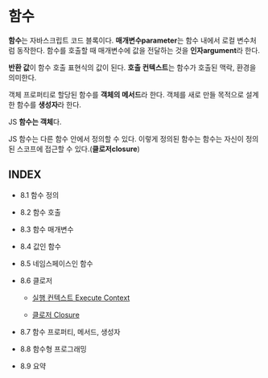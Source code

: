# 함수

**함수**는 자바스크립트 코드 블록이다. 
**매개변수parameter**는 함수 내에서 로컬 변수처럼 동작한다. 
함수를 호출할 때 매개변수에 값을 전달하는 것을 **인자argument**라 한다.

**반환 값**이 함수 호출 표현식의 값이 된다.
**호출 컨텍스트**는 함수가 호출된 맥락, 환경을 의미한다.

객체 프로퍼티로 할당된 함수를 **객체의 메서드**라 한다.
객체를 새로 만들 목적으로 설계한 함수를 **생성자**라 한다.

JS **함수는 객체**다.

JS 함수는 다른 함수 안에서 정의할 수 있다. 
이렇게 정의된 함수는 함수는 자신이 정의된 스코프에 접근할 수 있다.(**클로저closure**)

## INDEX

- 8.1 함수 정의

- 8.2 함수 호출

- 8.3 함수 매개변수

- 8.4 값인 함수

- 8.5 네임스페이스인 함수

- 8.6 클로저

    - [실행 컨텍스트 Execute Context](./8.6_closures/execute_context.md)

    - [클로저 Closure](./8.6_closures/closure.md)

- 8.7 함수 프로퍼티, 메서드, 생성자

- 8.8 함수형 프로그래밍

- 8.9 요약